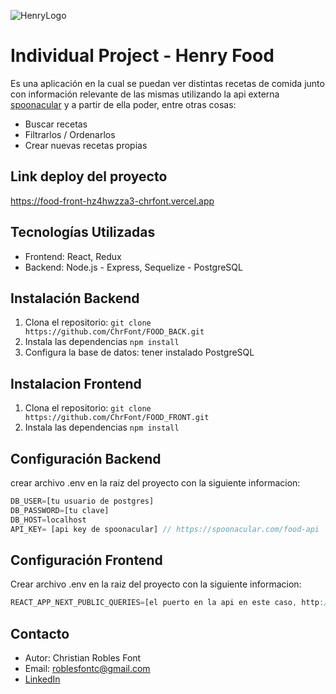 ![HenryLogo](https://d31uz8lwfmyn8g.cloudfront.net/Assets/logo-henry-white-lg.png)

# Individual Project - Henry Food

Es una aplicación en la cual se puedan ver distintas recetas de comida junto con información relevante de las mismas utilizando la api externa [spoonacular](https://spoonacular.com/food-api) y a partir de ella poder, entre otras cosas:

- Buscar recetas
- Filtrarlos / Ordenarlos
- Crear nuevas recetas propias

## Link deploy del proyecto

https://food-front-hz4hwzza3-chrfont.vercel.app

## Tecnologías Utilizadas

- Frontend: React, Redux
- Backend:  Node.js - Express, Sequelize - PostgreSQL

## Instalación Backend

1. Clona el repositorio: `git clone https://github.com/ChrFont/FOOD_BACK.git`
2. Instala las dependencias `npm install` 
4. Configura la base de datos: tener instalado PostgreSQL

## Instalacion Frontend

1. Clona el repositorio: `git clone https://github.com/ChrFont/FOOD_FRONT.git`
2. Instala las dependencias `npm install` 

## Configuración Backend

crear archivo .env en la raiz del proyecto con la siguiente informacion: 

```js
DB_USER=[tu usuario de postgres]
DB_PASSWORD=[tu clave]
DB_HOST=localhost
API_KEY= [api key de spoonacular] // https://spoonacular.com/food-api
```

## Configuración Frontend
Crear archivo .env en la raiz del proyecto con la siguiente informacion:

```js
REACT_APP_NEXT_PUBLIC_QUERIES=[el puerto en la api en este caso, http://localhost:4000 ]
```

## Contacto

- Autor: Christian Robles Font
- Email: roblesfontc@gmail.com
- [LinkedIn](https://www.linkedin.com/in/christian-robles-font/)


